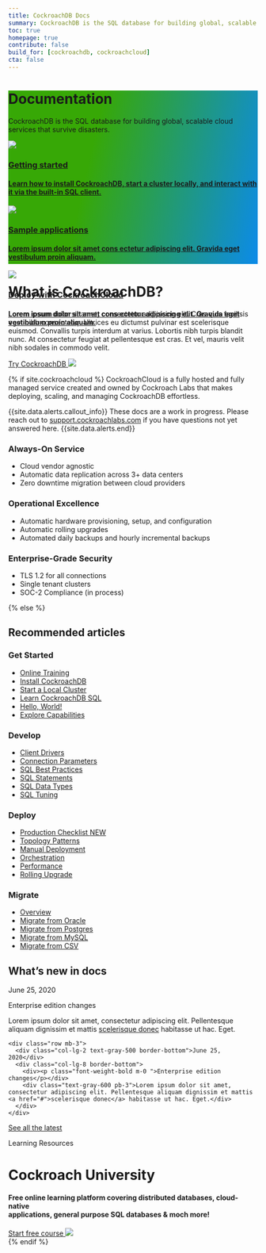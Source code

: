 ```yaml
---
title: CockroachDB Docs
summary: CockroachDB is the SQL database for building global, scalable cloud services that survive disasters.
toc: true
homepage: true
contribute: false
build_for: [cockroachdb, cockroachcloud]
cta: false
---
```

<div class="home-header mb-5" style="height:350px;background: linear-gradient(102.66deg, #37A806 33.41%, #0788FF 106.55%);
">
  <div class="p-lg-5">
  <h1 class="m-0 text-white">Documentation</h1>
  <p class="mt-0 pb-4 text-white">CockroachDB is the SQL database for building global, scalable cloud services that survive disasters.</p>
    <div class="row d-lg-flex">
      <div class="col-lg-4">
        <div class="card card-link h-100">
        <a href="#">
          <div class="card-body p-4">
            <img src="{{ 'images/lightning.svg' | relative_url }}"/>
            <h3 class="m-0 mt-3">Getting started</h3>
            <h4 class="mt-0 text-gray-500">Learn how to install CockroachDB, start a cluster locally, and interact with it via the built-in SQL client.</h4>
          </div>
          </a>
        </div>
      </div>
      <div class="col-lg-4">
        <div class="card card-link h-100">
        <a href="#">
          <div class="card-body p-4">
          <img src="{{ 'images/browser-code-alt.svg' | relative_url }}"/>
            <h3 class="m-0 mt-3">Sample applications</h3>
            <h4 class="mt-0 text-gray-500"">Lorem ipsum dolor sit amet cons ectetur adipiscing elit. Gravida eget vestibulum proin aliquam.</h4>
          </div>
          </a>
        </div>
        </div>
      <div class="col-lg-4">
        <div class="card card-link h-100">
        <a href="#">
          <div class="card-body p-4">
          <img src="{{ 'images/partly-cloudy.svg' | relative_url }}"/>
            <h3 class="m-0 mt-3">Deploy with CockroachCloud</h3>
            <h4 class="mt-0 text-gray-500"">Lorem ipsum dolor sit amet cons ectetur adipiscing elit. Gravida eget vestibulum proin aliquam.</h4>
          </div>
          </a>
        </div>
      </div>
    </div>
  </div>
</div>

<div class="row pt-4">
<div class="col-lg-8">
<h1 class="mb-0">What is CockroachDB?</h1>
<p>Lorem ipsum dolor sit amet, consectetur adipiscing elit. Cras quis facilisis eget nibh consectetur. Ultrices eu dictumst pulvinar est scelerisque euismod. Convallis turpis interdum at varius. Lobortis nibh turpis blandit nunc. At consectetur feugiat at pellentesque est cras. Et vel, mauris velit nibh sodales in commodo velit.</p>
<a class="btn btn-redirect" href="#">Try CockroachDB <img class="m-0" src="{{ 'images/arrow-left.svg' | relative_url }}"/></a>
</div>
</div>

{% if site.cockroachcloud %}
CockroachCloud is a fully hosted and fully managed service created and owned by Cockroach Labs that makes deploying, scaling, and managing CockroachDB effortless.

{{site.data.alerts.callout_info}}
These docs are a work in progress. Please reach out to [support.cockroachlabs.com](https://support.cockroachlabs.com) if you have questions not yet answered here.
{{site.data.alerts.end}}

### Always-On Service

- Cloud vendor agnostic
- Automatic data replication across 3+ data centers
- Zero downtime migration between cloud providers

### Operational Excellence

- Automatic hardware provisioning, setup, and configuration
- Automatic rolling upgrades
- Automated daily backups and hourly incremental backups

### Enterprise-Grade Security

- TLS 1.2 for all connections
- Single tenant clusters
- SOC-2 Compliance (in process)

{% else %}

<h2 class="mb-0">Recommended articles</h2>

<div class="container">
  <div class="row display-flex">
    <div class="col-xs-12 col-sm-6 col-lg-3">
      <h3 class="">Get Started</h3>
      <div class="landing-column-content">
      <ul>
        <li><a href="https://university.cockroachlabs.com/catalog">Online Training</a></li>
        <li><a href="install-cockroachdb.html">Install CockroachDB</a></li>
        <li><a href="start-a-local-cluster.html">Start a Local Cluster</a></li>
        <li><a href="learn-cockroachdb-sql.html">Learn CockroachDB SQL</a></li>
        <li><a href="build-an-app-with-cockroachdb.html">Hello, World!</a></li>
        <li><a href="demo-fault-tolerance-and-recovery.html">Explore Capabilities</a></li>
        </ul>
      </div>
    </div>
    <div class="col-xs-12 col-sm-6 col-lg-3">
      <h3 class="">Develop</h3>
      <div class="landing-column-content">
      <ul>
        <li><a href="install-client-drivers.html">Client Drivers</a></li>
        <li><a href="connection-parameters.html">Connection Parameters</a></li>
        <li><a href="performance-best-practices-overview.html">SQL Best Practices</a></li>
        <li><a href="sql-statements.html">SQL Statements</a></li>
        <li><a href="data-types.html">SQL Data Types</a></li>
        <li><a href="sql-tuning-with-explain.html">SQL Tuning</a></li>
        </ul>
      </div>
    </div>
    <div class="col-xs-12 col-sm-6 col-lg-3">
      <h3 class="">Deploy</h3>
      <div class="landing-column-content">
      <ul>
        <li><a href="recommended-production-settings.html">Production Checklist <span class="badge-new">NEW</span></a></li>
        <li><a href="topology-patterns.html">Topology Patterns</a></li>
        <li><a href="manual-deployment.html">Manual Deployment</a></li>
        <li><a href="orchestration.html">Orchestration</a></li>
        <li><a href="performance.html">Performance</a></li>
        <li><a href="upgrade-cockroach-version.html">Rolling Upgrade</a></li>
        </ul>
      </div>
    </div>
    <div class="col-xs-12 col-sm-6 col-lg-3">
      <h3 class="">Migrate</h3>
      <div class="landing-column-content">
      <ul>
        <li><a href="migration-overview.html">Overview</a></li>
        <li><a href="migrate-from-oracle.html">Migrate from Oracle</a></li>
        <li><a href="migrate-from-postgres.html">Migrate from Postgres</a></li>
        <li><a href="migrate-from-mysql.html">Migrate from MySQL</a></li>
        <li><a href="migrate-from-csv.html">Migrate from CSV</a></li>
        </ul>
      </div>
    </div>
  </div>
</div>

<h2 class="mb-0">What’s new in docs</h2>

<div class="row">
    <div class="col-lg-8">
    <div class="row mb-3">
      <div class="col-lg-2 text-gray-500 border-bottom">June 25, 2020</div>
      <div class="col-lg-8 border-bottom">
        <div><p class="font-weight-bold m-0 ">Enterprise edition changes</p></div>
        <div class="text-gray-600 pb-3">Lorem ipsum dolor sit amet, consectetur adipiscing elit. Pellentesque aliquam dignissim et mattis <a href="#">scelerisque donec</a> habitasse ut hac. Eget.</div>
      </div>
    </div>
    
    <div class="row mb-3">
      <div class="col-lg-2 text-gray-500 border-bottom">June 25, 2020</div>
      <div class="col-lg-8 border-bottom">
        <div><p class="font-weight-bold m-0 ">Enterprise edition changes</p></div>
        <div class="text-gray-600 pb-3">Lorem ipsum dolor sit amet, consectetur adipiscing elit. Pellentesque aliquam dignissim et mattis <a href="#">scelerisque donec</a> habitasse ut hac. Eget.</div>
      </div>
    </div>

  </div>
</div>
<a class="btn btn-outline-secondary" href="#">See all the latest</a>

<div class="row pt-5">

<div class="col-lg-12 text-center">
        <div class="card shadow">
          <div class="card-body p-5  text-white bg-blackk-texture-logo m-3">
            <p class="d-inline-block rounded py-1 px-3 caption-sm m-0 bg-white-transparent text-white font-weight-bold">Learning Resources</p>
            <h1 class="m-0 text-white">Cockroach University</h1>
            <h4 class="mt-0 pb-3">Free online learning platform covering distributed databases, cloud-native <br>applications, general purpose SQL databases & moch more!</h4>
            <a class="btn btn-redirect mb-3" href="#">Start free course <img class="m-0" src="{{ 'images/arrow-left.svg' | relative_url }}"/></a>
          </div>
        </div>
</div>

</div>
{% endif %}
